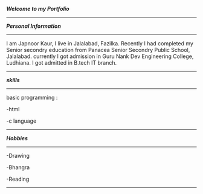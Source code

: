 ***Welcome to my Portfolio***
__________

***Personal Information***
__________

I am Japnoor Kaur, I live in Jalalabad, Fazilka. Recently I had completed my Senior secondry education from Panacea Senior Secondry Public School, Jalalabad. currently I got admission in Guru Nank Dev Engineering College, Ludhiana. I got admitted in B.tech IT branch.
____________

***skills***
____________

basic programming :

-html

-c language
____________

***Hobbies***
____________

-Drawing

-Bhangra

-Reading

____________

